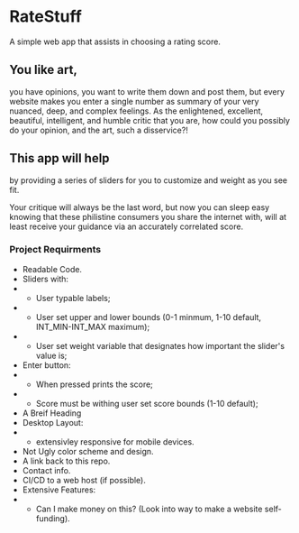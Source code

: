 # RateStuff

A simple web app that assists in choosing a rating score.

## You like art,

you have opinions, you want to write them down and post them, but every website makes you enter a single number as summary of your very nuanced, deep, and complex feelings. As the enlightened, excellent, beautiful, intelligent, and humble critic that you are, how could you possibly do your opinion, and the art, such a disservice?!

## This app will help

by providing a series of sliders for you to customize and weight as you see fit.

Your critique will always be the last word, but now you can sleep easy knowing that these philistine consumers you share the internet with, will at least receive your guidance via an accurately correlated score.

### Project Requirments

- Readable Code.
- Sliders with:
- - User typable labels;
- - User set upper and lower bounds (0-1 minmum, 1-10 default, INT_MIN-INT_MAX maximum);
- - User set weight variable that designates how important the slider's value is;
- Enter button:
- - When pressed prints the score;
- - Score must be withing user set score bounds (1-10 default);
- A Breif Heading
- Desktop Layout:
- - extensivley responsive for mobile devices.
- Not Ugly color scheme and design.
- A link back to this repo.
- Contact info.
- CI/CD to a web host (if possible).
- Extensive Features:
- - Can I make money on this? (Look into way to make a website self-funding).
